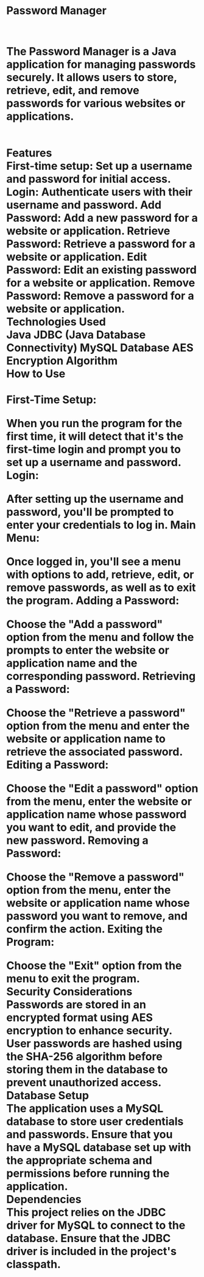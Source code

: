 <h1>Password Manager<h1><br>
The Password Manager is a Java application for managing passwords securely. It allows users to store, retrieve, edit, and remove passwords for various websites or applications.

<br>Features<br>
First-time setup: Set up a username and password for initial access.
Login: Authenticate users with their username and password.
Add Password: Add a new password for a website or application.
Retrieve Password: Retrieve a password for a website or application.
Edit Password: Edit an existing password for a website or application.
Remove Password: Remove a password for a website or application.
<br>Technologies Used<br>
Java
JDBC (Java Database Connectivity)
MySQL Database
AES Encryption Algorithm
<br>How to Use<br>
<br>First-Time Setup:<br>

When you run the program for the first time, it will detect that it's the first-time login and prompt you to set up a username and password.
Login:

After setting up the username and password, you'll be prompted to enter your credentials to log in.
Main Menu:

Once logged in, you'll see a menu with options to add, retrieve, edit, or remove passwords, as well as to exit the program.
Adding a Password:

Choose the "Add a password" option from the menu and follow the prompts to enter the website or application name and the corresponding password.
Retrieving a Password:

Choose the "Retrieve a password" option from the menu and enter the website or application name to retrieve the associated password.
Editing a Password:

Choose the "Edit a password" option from the menu, enter the website or application name whose password you want to edit, and provide the new password.
Removing a Password:

Choose the "Remove a password" option from the menu, enter the website or application name whose password you want to remove, and confirm the action.
Exiting the Program:

Choose the "Exit" option from the menu to exit the program.
<br>Security Considerations<br>
Passwords are stored in an encrypted format using AES encryption to enhance security.
User passwords are hashed using the SHA-256 algorithm before storing them in the database to prevent unauthorized access.
<br>Database Setup<br>
The application uses a MySQL database to store user credentials and passwords.
Ensure that you have a MySQL database set up with the appropriate schema and permissions before running the application.
<br>Dependencies<br>
This project relies on the JDBC driver for MySQL to connect to the database. Ensure that the JDBC driver is included in the project's classpath.
